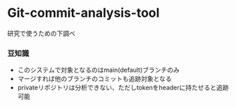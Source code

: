 # Git-commit-analysis-tool
研究で使うための下調べ

### 豆知識  
- このシステムで対象となるのはmain(default)ブランチのみ  
- マージすれば他のブランチのコミットも追跡対象となる
- privateリポジトリは分析できない、ただしtokenをheaderに持たせると追跡可能  

